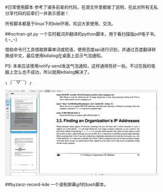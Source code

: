 #日常使用脚本
参考了诸多前辈的代码，在源文件里都做了说明，在此对所有无私分享代码的前辈们一并表示感谢！

所有脚本都基于linux下的kde环境，欢迎大家使用、交流。

[ocrtran-git]: https://github.com/innerseacn/scripts/blob/master/ocrtran-git.py
[byzanz-record-kde]: https://github.com/innerseacn/scripts/blob/master/byzanz-record-kde
[gif]: https://github.com/innerseacn/accessories/blob/master/GIFrecord_2018-08-24_155834.gif

##ocrtran-git.py
一个实时截词并翻译的python脚本，用于看扫描版pdf电子书。(;¬_¬) 

借助命令行工具借取屏幕单词或短语，使用百度api进行识别，并通过百度翻译转换成中文，最后使用kdialog在桌面上显示气泡通知。

PS: 本来应该使用notify-send发送气泡通知，这样通用性好一些。不过在我的电脑上怎么也不成功，所以就用kdialog解决了。

╮（￣▽￣）╭

![gif][]

##byzanz-record-kde
一个录制屏幕gif的bash脚本。